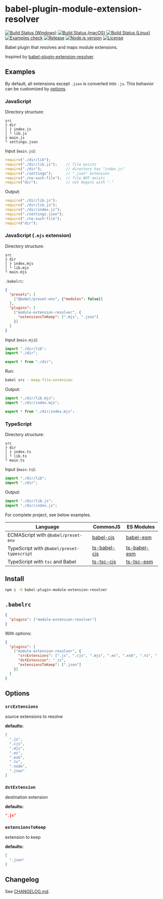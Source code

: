 # babel-plugin-module-extension-resolver

[![Build Status (Windows)][image-build-windows]][link-build-windows]
[![Build Status (macOS)][image-build-macos]][link-build-macos]
[![Build Status (Linux)][image-build-linux]][link-build-linux]
[![Examples check][image-examples-check]][link-examples-check]
[![Release][image-release]][link-release]
[![Node.js version][image-engine]][link-engine]
[![License][image-license]][link-license]

Babel plugin that resolves and maps module extensions.

Inspired by [babel-plugin-extension-resolver](https://www.npmjs.com/package/babel-plugin-extension-resolver).

## Examples

By default, all extensions except `.json` is converted into `.js`.
This behavior can be customized by [options](#options).

### JavaScript

Directory structure:

```text
src
├ dir
│ ├ index.js
│ └ lib.js
├ main.js
└ settings.json
```

Input (`main.js`):

```javascript
require("./dir/lib");
require("./dir/lib.js");    // file exists
require("./dir");           // directory has "index.js"
require("./settings");      // ".json" extension
require("./no-such-file");  // file NOT exists
require("dir");             // not begins with "."
```

Output:

```javascript
require("./dir/lib.js");
require("./dir/lib.js");
require("./dir/index.js");
require("./settings.json");
require("./no-such-file");
require("dir");
```

### JavaScript (`.mjs` extension)

Directory structure:

```text
src
├ dir
│ ├ index.mjs
│ └ lib.mjs
└ main.mjs
```

`.babelrc`:

```json
{
  "presets": [
    ["@babel/preset-env", {"modules": false}]
  ],
  "plugins": [
    ["module-extension-resolver", {
      "extensionsToKeep": [".mjs", ".json"]
    }]
  ]
}
```

Input (`main.mjs`):

```javascript
import "./dir/lib";
import "./dir";

export * from "./dir";
```

Run:

```bash
babel src --keep-file-extension
```

Output:

```javascript
import "./dir/lib.mjs";
import "./dir/index.mjs";

export * from "./dir/index.mjs";
```

### TypeScript

Directory structure:

```text
src
├ dir
│ ├ index.ts
│ └ lib.ts
└ main.ts
```

Input (`main.ts`):

```typescript
import "./dir/lib";
import "./dir";
```

Output:

```javascript
import "./dir/lib.js";
import "./dir/index.js";
```

For complete project, see below examples.

|Language|CommonJS|ES Modules|
|---|---|---|
|ECMAScript with `@babel/preset-env`|[babel-cjs](./examples/babel-cjs)|[babel-esm](./examples/babel-esm)|
|TypeScript with `@babel/preset-typescript`|[ts-babel-cjs](./examples/ts-babel-cjs)|[ts-babel-esm](./examples/ts-babel-esm)|
|TypeScript with `tsc` and Babel|[ts-tsc-cjs](./examples/ts-tsc-cjs)|[ts-tsc-esm](./examples/ts-tsc-esm)|

## Install

```bash
npm i -D babel-plugin-module-extension-resolver
```

## `.babelrc`

```json
{
  "plugins": ["module-extension-resolver"]
}
```

With options:

```json
{
  "plugins": [
    ["module-extension-resolver", {
      "srcExtensions": [".js", ".cjs", ".mjs", ".es", ".es6", ".ts", ".node", ".json"],
      "dstExtension": ".js",
      "extensionsToKeep": [".json"]
    }]
  ]
}
```

## Options

### `srcExtensions`

source extensions to resolve

**defaults:**

```json
[
  ".js",
  ".cjs",
  ".mjs",
  ".es",
  ".es6",
  ".ts",
  ".node",
  ".json"
]
```

### `dstExtension`

destination extension

**defaults:**

```json
".js"
```

### `extensionsToKeep`

extension to keep

**defaults:**

```json
[
  ".json"
]
```

## Changelog

See [CHANGELOG.md](CHANGELOG.md).

[image-build-windows]: https://github.com/shimataro/babel-plugin-module-extension-resolver/workflows/Windows/badge.svg?event=push&branch=v0
[link-build-windows]: https://github.com/shimataro/babel-plugin-module-extension-resolver
[image-build-macos]: https://github.com/shimataro/babel-plugin-module-extension-resolver/workflows/macOS/badge.svg?event=push&branch=v0
[link-build-macos]: https://github.com/shimataro/babel-plugin-module-extension-resolver
[image-build-linux]: https://github.com/shimataro/babel-plugin-module-extension-resolver/workflows/Linux/badge.svg?event=push&branch=v0
[link-build-linux]: https://github.com/shimataro/babel-plugin-module-extension-resolver
[image-examples-check]: https://github.com/shimataro/babel-plugin-module-extension-resolver/workflows/Examples%20check/badge.svg?event=push&branch=v0
[link-examples-check]: https://github.com/shimataro/babel-plugin-module-extension-resolver
[image-release]: https://img.shields.io/github/release/shimataro/babel-plugin-module-extension-resolver.svg
[link-release]: https://github.com/shimataro/babel-plugin-module-extension-resolver/releases
[image-engine]: https://img.shields.io/node/v/babel-plugin-module-extension-resolver.svg
[link-engine]: https://nodejs.org/
[image-license]: https://img.shields.io/github/license/shimataro/babel-plugin-module-extension-resolver.svg
[link-license]: ./LICENSE
